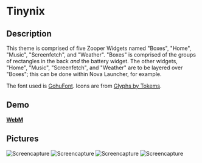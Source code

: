 # Tinynix

## Description
This theme is comprised of five Zooper Widgets named "Boxes", "Home", "Music", "Screenfetch", and "Weather". "Boxes" is comprised of the groups of rectangles in the back *and* the battery widget. The other widgets, "Home", "Music", "Screenfetch", and "Weather" are to be layered over "Boxes"; this can be done within Nova Launcher, for example.

The font used is [GohuFont](http://font.gohu.org/). Icons are from [Glyphs by Tokems](http://forum.xda-developers.com/android/themes/icons-pack-glyphs-tokems-t3019186).

## Demo
  **[WebM](https://676339784.github.io/Tinynix/okdeul.webm)**
  
## Pictures
  ![Screencapture](https://676339784.github.io/Rice/Tinynix/Screenshot_2015-06-12-21-27-31.png "Screencapture")
  ![Screencapture](https://676339784.github.io/Rice/Tinynix/Screenshot_2015-06-12-22-59-26.png "Screencapture")
  ![Screencapture](https://676339784.github.io/Rice/Tinynix/Screenshot_2015-06-10-16-13-46.png "Screencapture")
  ![Screencapture](https://676339784.github.io/Rice/Tinynix/Screenshot_2015-06-12-21-27-46.png "Screencapture")
  

  
